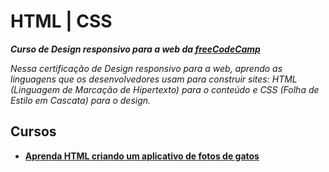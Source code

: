 # HTML | CSS

***Curso de Design responsivo para a web da [freeCodeCamp](https://www.freecodecamp.org/portuguese/learn/2022/responsive-web-design/)***

*Nessa certificação de Design responsivo para a web, aprendo as linguagens que os desenvolvedores usam para construir sites: HTML (Linguagem de Marcação de Hipertexto) para o conteúdo e CSS (Folha de Estilo em Cascata) para o design.*

## Cursos
* **[Aprenda HTML criando um aplicativo de fotos de gatos](./appCats.html)**